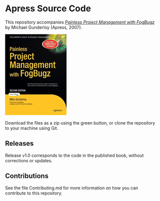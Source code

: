 # Apress Source Code

This repository accompanies [*Painless Project Management with FogBugz*](http://www.apress.com/9781590599143) by Michael Gunderloy (Apress, 2007).

![Cover image](9781590599143.jpg)

Download the files as a zip using the green button, or clone the repository to your machine using Git.

## Releases

Release v1.0 corresponds to the code in the published book, without corrections or updates.

## Contributions

See the file Contributing.md for more information on how you can contribute to this repository.
